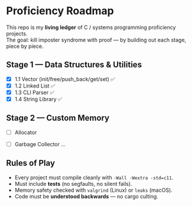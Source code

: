 # Proficiency Roadmap

This repo is my **living ledger** of C / systems programming proficiency projects.  
The goal: kill imposter syndrome with proof — by building out each stage, piece by piece.

## Stage 1 — Data Structures & Utilities
- [x] 1.1 Vector (init/free/push_back/get/set) ✅
- [x] 1.2 Linked List ✅
- [x] 1.3 CLI Parser ✅
- [x] 1.4 String Library ✅

## Stage 2 — Custom Memory
- [ ] Allocator
- [ ] Garbage Collector
...


## Rules of Play
- Every project must compile cleanly with `-Wall -Wextra -std=c11`.
- Must include **tests** (no segfaults, no silent fails).
- Memory safety checked with `valgrind` (Linux) or `leaks` (macOS).
- Code must be **understood backwards** — no cargo culting.
